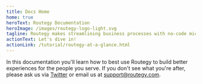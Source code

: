 ```yaml
---
title: Docs Home
home: true
heroText: Routegy Documentation
heroImage: /images/routegy-logo-light.svg
tagline: Routegy makes streamlining business processes with no-code microapps easy.
actionText: Let's dive in!
actionLink: /tutorial/routegy-at-a-glance.html
---
```


In this documentation you'll learn how to best use Routegy to build better experiences for the people you serve. If you don't see what you're after, please ask us via [Twitter](https://twitter.com/routegy) or email us at <support@routegy.com>.
